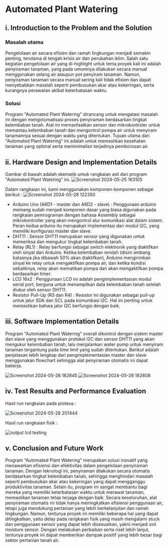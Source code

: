 # Automated Plant Watering

## i. Introduction to the Problem and the Solution

### Masalah utama
Pengelolaan air secara efisien dan ramah lingkungan menjadi semakin penting, terutama di tengah krisis air dan perubahan iklim. Salah satu kegiatan pengelolaan air yang di-highlight untuk tema proyek kali ini adalah penyiraman tanaman, yang pada umumnya dilakukan secara manual menggunakan selang air ataupun pot penyiram tanaman. Namun, penyiraman tanaman secara manual sering kali tidak efisien dan dapat menyebabkan masalah seperti pembusukan akar atau kekeringan, serta kurangnya perawatan akibat keterbatasan waktu.

### Solusi
Program "Automated Plant Watering" dirancang untuk mengatasi masalah ini dengan mengotomatisasi proses penyiraman berdasarkan tingkat kelembaban tanah. Alat ini memanfaatkan sensor dan mikrokontroler untuk memantau kelembaban tanah dan mengontrol pompa air untuk menyiram tanamannya sesuai dengan waktu yang ditentukan. Tujuan utama dari "Automated Plant Watering" ini adalah untuk memastikan kesehatan tanaman yang optimal serta meminimalisir terjadinya pemborosan air.

## ii. Hardware Design and Implementation Details
Gambar di bawah adalah skematik untuk rangkaian asli dari program "Automated Plant Watering" ini.
![Screenshot 2024-05-25 163105](https://github.com/christopherSuts/Automated-Plant-Watering/assets/144332036/fe2c9136-04c5-4155-9600-8af3b81f8b68)

Dalam rangkaian ini, kami menggunakan komponen-komponen sebagai berikut :
![Screenshot 2024-05-28 122350](https://github.com/christopherSuts/Automated-Plant-Watering/assets/144332036/477911d0-8bb8-4226-a453-22f0e804325e)

- Arduino Uno (ARD1 - master dan ARD2 - slave) : Penggunaan arduino memang sudah menjadi komponen dasar yang biasa digunakan pada rangkaian pemrograman dengan bahasa Assembly sebagai mikrokontroller yang akan mengontrol alur komunikasi alat dalam sistem. Peran kedua arduino itu merupakan implementasi dari modul I2C, yang memiliki konfigurasi master dan slave.
- DHT11 : Sensor DHT11 merupakan sensor yang digunakan untuk memeriksa dan mengukur tingkat kelembaban tanah.
- Relay (RL1) : Relay berfungsi sebagai switch elektronik yang diaktifkan oleh sinyal dari Arduino. Ketika kelembaban rendah (disini ambang batasnya jika dibawah 50% akan diaktifkan), Arduino mengirimkan sinyal ke relay untuk mengaktifkan pompa air, dan ketika kondisi sebaliknya, relay akan mematikan pompa dan akan mengaktifkan pompa berdasarkan timer.
- LCD 16x2 : Penggunaan LCD ini adalah pengimplementasian modul serial port, berguna untuk menampilkan data kelembaban tanah setelah diukur oleh sensor DHT11. 
- Resistor Pull-Up (R3 dan R4) : Resistor ini digunakan sebagai pull-up untuk jalur SDA dan SCL pada komunikasi I2C. Hal ini penting untuk memastikan bahwa jalur I2C berfungsi dengan baik.

## iii. Software Implementation Details
Program "Automated Plant Watering" overall dikontrol dengan sistem master dan slave yang menggunakan protokol I2C dan sensor DHT11 yang akan mengukur kelembaban tanah, lalu menjalankan water pump untuk menyiram tanaman tergantung pada time limit yang sudah ditentukan. Berikut adalah penjelasan lebih lengkap dari pengimplementasian master dan slave menggunakan flowchart sehingga alat penyiraman otomatis ini dapat bekerja.

![Screenshot 2024-05-26 182845](https://github.com/christopherSuts/Automated-Plant-Watering/assets/144332036/39307876-ecd5-4e04-98cc-cb71a94576bf) ![Screenshot 2024-05-26 182808](https://github.com/christopherSuts/Automated-Plant-Watering/assets/144332036/7a58aa0c-6572-401d-8ff7-58aef00917d9)

## iv. Test Results and Performance Evaluation

Hasil run rangkaian pada proteus : 

![Screenshot 2024-05-28 201444](https://github.com/christopherSuts/Automated-Plant-Watering/assets/144332036/4423b9c5-7bb5-4f9e-815e-1c0e03fc25cc)


Hasil run rangkaian fisik : 

![output lcd testing](https://github.com/christopherSuts/Automated-Plant-Watering/assets/144332036/641aeeaf-c221-42be-99e5-861679bfd412)


## v. Conclusion and Future Work
Program "Automated Plant Watering" merupakan solusi inovatif yang menawarkan efisiensi dan efektivitas dalam pengelolaan penyiraman tanaman. Dengan teknologi ini, penyiraman dilakukan secara otomatis berdasarkan tingkat kelembaban tanah, sehingga menghindari masalah seperti pembusukan akar atau kekeringan yang dapat mengganggu produktivitas tanaman. Selain itu, program ini sangat membantu bagi mereka yang memiliki keterbatasan waktu untuk merawat tanaman, memastikan tanaman tetap terjaga dengan baik. Secara keseluruhan, alat penyiraman otomatis ini tidak hanya meningkatkan efisiensi penggunaan air, tetapi juga mendukung pertanian yang lebih berkelanjutan dan ramah lingkungan. Namun, tentunya proyek ini memiliki beberapa hal yang dapat ditingkatkan, yaitu delay pada rangkaian fisik yang masih mengalami stuck dan penggunaan sensor yang dapat lebih disesuaikan, yakni menjadi soil moisture sensor. Dengan melakukan perbaikan serta riset lebih lanjut, tentunya proyek ini dapat memberikan dampak positif yang lebih besar bagi sektor pertanian tanah air.

